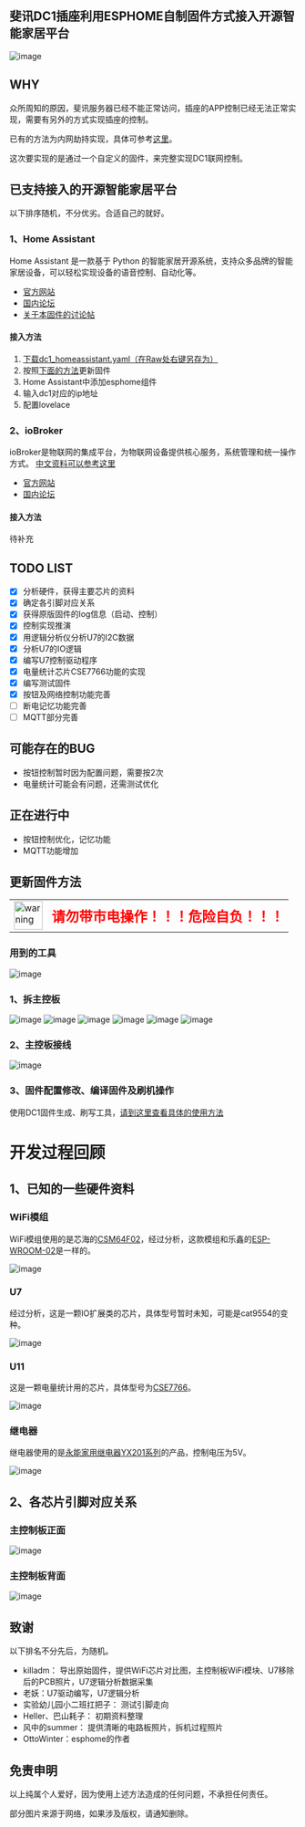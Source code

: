 ## 斐讯DC1插座利用ESPHOME自制固件方式接入开源智能家居平台

![image](https://github.com/Samuel-0-0/dc1-esphome-home-assistant/blob/master/image/%E4%BA%A7%E5%93%81%E5%9B%BE2.jpg?raw=true)

## WHY
众所周知的原因，斐讯服务器已经不能正常访问，插座的APP控制已经无法正常实现，需要有另外的方式实现插座的控制。

已有的方法为内网劫持实现，具体可参考[这里](https://bbs.hassbian.com/thread-5637-1-1.html)。

这次要实现的是通过一个自定义的固件，来完整实现DC1联网控制。

## 已支持接入的开源智能家居平台
以下排序随机，不分优劣。合适自己的就好。

### 1、Home Assistant
Home Assistant 是一款基于 Python 的智能家居开源系统，支持众多品牌的智能家居设备，可以轻松实现设备的语音控制、自动化等。
- [官方网站](https://www.home-assistant.io/)
- [国内论坛](https://bbs.hassbian.com/forum.php)
- [关于本固件的讨论帖](https://bbs.hassbian.com/thread-6628-1-1.html)

#### 接入方法
1. [下载dc1_homeassistant.yaml（在Raw处右键另存为）](https://github.com/Samuel-0-0/phicomm_dc1-esphome/blob/master/yaml/dc1_homeassistant.yaml)
2. 按照[下面的方法](https://github.com/Samuel-0-0/phicomm_dc1-esphome#%E6%9B%B4%E6%96%B0%E5%9B%BA%E4%BB%B6%E6%96%B9%E6%B3%95)更新固件
3. Home Assistant中添加esphome组件
4. 输入dc1对应的ip地址
5. 配置lovelace


### 2、ioBroker
ioBroker是物联网的集成平台，为物联网设备提供核心服务，系统管理和统一操作方式。
[中文资料可以参考这里](https://doc.iobroker.cn/#/_zh-cn/)
- [官方网站](http://www.iobroker.net)
- [国内论坛](https://bbs.iobroker.cn)

#### 接入方法
待补充

## TODO LIST
- [x] 分析硬件，获得主要芯片的资料
- [x] 确定各引脚对应关系
- [x] 获得原版固件的log信息（启动、控制）
- [x] 控制实现推演
- [x] 用逻辑分析仪分析U7的I2C数据
- [x] 分析U7的IO逻辑
- [x] 编写U7控制驱动程序
- [x] 电量统计芯片CSE7766功能的实现
- [x] 编写测试固件
- [x] 按钮及网络控制功能完善
- [ ] 断电记忆功能完善
- [ ] MQTT部分完善

## 可能存在的BUG
- 按钮控制暂时因为配置问题，需要按2次
- 电量统计可能会有问题，还需测试优化

## 正在进行中
- 按钮控制优化，记忆功能
- MQTT功能增加

## 更新固件方法

<html>
<table border="0">
  <tr>
    <td><img style="width:50px;height:50px" src="https://github.com/Samuel-0-0/phicomm_dc1-esphome/blob/master/cookbook/warning.png?raw=true" alt="warning" /></td>
    <td><b><font size="5" color="red">请勿带市电操作！！！危险自负！！！</font></b></td>
  </tr>
</table>
</html>

### 用到的工具
![image](https://github.com/Samuel-0-0/phicomm_dc1-esphome/blob/master/cookbook/%E6%8B%86%E6%9C%BA%E5%B7%A5%E5%85%B7.jpg?raw=true)

### 1、拆主控板
![image](https://github.com/Samuel-0-0/phicomm_dc1-esphome/blob/master/cookbook/1.jpg?raw=true)
![image](https://github.com/Samuel-0-0/phicomm_dc1-esphome/blob/master/cookbook/2.jpg?raw=true)
![image](https://github.com/Samuel-0-0/phicomm_dc1-esphome/blob/master/cookbook/3.jpg?raw=true)
![image](https://github.com/Samuel-0-0/phicomm_dc1-esphome/blob/master/cookbook/4.jpg?raw=true)
![image](https://github.com/Samuel-0-0/phicomm_dc1-esphome/blob/master/cookbook/5.jpg?raw=true)
![image](https://github.com/Samuel-0-0/phicomm_dc1-esphome/blob/master/cookbook/6.jpg?raw=true)
### 2、主控板接线
![image](https://github.com/Samuel-0-0/phicomm_dc1-esphome/blob/master/cookbook/%E6%8E%A5%E7%BA%BF%E5%9B%BE.jpg?raw=true)
### 3、固件配置修改、编译固件及刷机操作
使用DC1固件生成、刷写工具，[请到这里查看具体的使用方法](https://github.com/Samuel-0-0/esphome-tools-dc1)

# 开发过程回顾
## 1、已知的一些硬件资料
### WiFi模组
WiFi模组使用的是芯海的[CSM64F02](https://github.com/Samuel-0-0/dc1-esphome-home-assistant/blob/master/doc/CSM64F02%20WiFi%E6%A8%A1%E7%BB%84%E7%94%A8%E6%88%B7%E6%89%8B%E5%86%8CV1.3.pdf)，经过分析，这款模组和乐鑫的[ESP-WROOM-02](https://github.com/Samuel-0-0/dc1-esphome-home-assistant/blob/master/doc/esp-wroom-02%E6%8A%80%E6%9C%AF%E8%A7%84%E6%A0%BC%E4%B9%A6.pdf)是一样的。

![image](https://github.com/Samuel-0-0/dc1-esphome-home-assistant/blob/master/image/WiFi%E6%A8%A1%E7%BB%84.jpg?raw=true)
### U7
经过分析，这是一颗IO扩展类的芯片，具体型号暂时未知，可能是cat9554的变种。

![image](https://github.com/Samuel-0-0/dc1-esphome-home-assistant/blob/master/image/U7.jpg?raw=true)
### U11
这是一颗电量统计用的芯片，具体型号为[CSE7766](https://github.com/Samuel-0-0/dc1-esphome-home-assistant/blob/master/doc/U11_CSE7766%E7%94%A8%E6%88%B7%E6%89%8B%E5%86%8C.pdf)。

![image](https://github.com/Samuel-0-0/dc1-esphome-home-assistant/blob/master/image/U11%E7%94%B5%E9%87%8F%E7%BB%9F%E8%AE%A1%E8%8A%AF%E7%89%87.jpg?raw=true)
### 继电器
继电器使用的是[永能家用继电器YX201系列](https://github.com/Samuel-0-0/dc1-esphome-home-assistant/blob/master/doc/%E6%B0%B8%E8%83%BD%E5%AE%B6%E7%94%A8%E7%BB%A7%E7%94%B5%E5%99%A8YX201.pdf)的产品，控制电压为5V。

![image](https://github.com/Samuel-0-0/dc1-esphome-home-assistant/blob/master/image/%E7%BB%A7%E7%94%B5%E5%99%A8.jpg?raw=true)

## 2、各芯片引脚对应关系
### 主控制板正面
![image](https://github.com/Samuel-0-0/dc1-esphome-home-assistant/blob/master/image/%E4%B8%BB%E6%8E%A7%E5%88%B6%E6%9D%BF%E6%AD%A3%E9%9D%A2_%E6%A0%87%E6%B3%A8.jpg?raw=true)

### 主控制板背面
![image](https://github.com/Samuel-0-0/dc1-esphome-home-assistant/blob/master/image/%E4%B8%BB%E6%8E%A7%E5%88%B6%E6%9D%BF%E8%83%8C%E9%9D%A2_%E6%A0%87%E6%B3%A8.jpg?raw=true)

## 致谢
以下排名不分先后，为随机。
- killadm：  导出原始固件，提供WiFi芯片对比图，主控制板WiFi模块、U7移除后的PCB照片，U7逻辑分析数据采集
- 老妖：U7驱动编写，U7逻辑分析
- 实验幼儿园小二班扛把子：  测试引脚走向
- Heller、巴山耗子： 初期资料整理
- 风中的summer： 提供清晰的电路板照片，拆机过程照片
- OttoWinter：esphome的作者

## 免责申明
以上纯属个人爱好，因为使用上述方法造成的任何问题，不承担任何责任。

部分图片来源于网络，如果涉及版权，请通知删除。